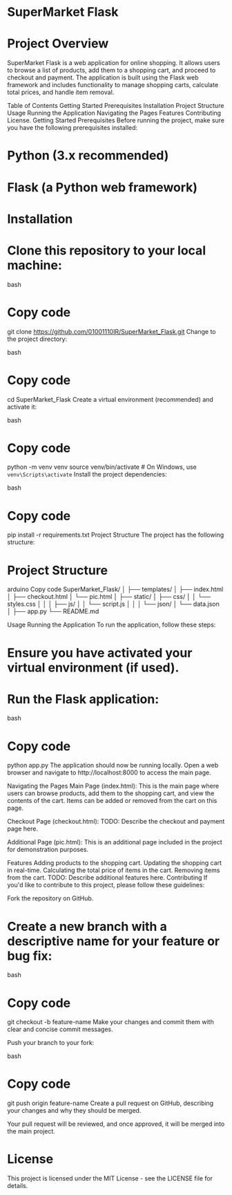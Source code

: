 # SuperMarket Flask
# Project Overview
SuperMarket Flask is a web application for online shopping. It allows users to browse a list of products, add them to a shopping cart, and proceed to checkout and payment. The application is built using the Flask web framework and includes functionality to manage shopping carts, calculate total prices, and handle item removal.


Table of Contents
Getting Started
Prerequisites
Installation
Project Structure
Usage
Running the Application
Navigating the Pages
Features
Contributing
License.
Getting Started
Prerequisites
Before running the project, make sure you have the following prerequisites installed:

# Python (3.x recommended)
# Flask (a Python web framework)
# Installation
# Clone this repository to your local machine:

bash
# Copy code
git clone https://github.com/01001110IR/SuperMarket_Flask.git
Change to the project directory:

bash
# Copy code
cd SuperMarket_Flask
Create a virtual environment (recommended) and activate it:

bash
# Copy code
python -m venv venv
source venv/bin/activate  # On Windows, use `venv\Scripts\activate`
Install the project dependencies:

bash
# Copy code
pip install -r requirements.txt
Project Structure
The project has the following structure:


# Project Structure
arduino
Copy code
SuperMarket_Flask/
│
├── templates/
│   ├── index.html
│   ├── checkout.html
│   └── pic.html
│
├── static/
│   ├── css/
│   │   └── styles.css
│   │
│   ├── js/
│   │   └── script.js
│   │
│   └── json/
│       └── data.json
│
├── app.py
└── README.md


Usage
Running the Application
To run the application, follow these steps:

# Ensure you have activated your virtual environment (if used).

# Run the Flask application:

bash
# Copy code
python app.py
The application should now be running locally. Open a web browser and navigate to http://localhost:8000 to access the main page.

Navigating the Pages
Main Page (index.html): This is the main page where users can browse products, add them to the shopping cart, and view the contents of the cart. Items can be added or removed from the cart on this page.

Checkout Page (checkout.html): TODO: Describe the checkout and payment page here.

Additional Page (pic.html): This is an additional page included in the project for demonstration purposes.

Features
Adding products to the shopping cart.
Updating the shopping cart in real-time.
Calculating the total price of items in the cart.
Removing items from the cart.
TODO: Describe additional features here.
Contributing
If you'd like to contribute to this project, please follow these guidelines:

Fork the repository on GitHub.

# Create a new branch with a descriptive name for your feature or bug fix:

bash
# Copy code
git checkout -b feature-name
Make your changes and commit them with clear and concise commit messages.

Push your branch to your fork:

bash
# Copy code
git push origin feature-name
Create a pull request on GitHub, describing your changes and why they should be merged.

Your pull request will be reviewed, and once approved, it will be merged into the main project.

# License
This project is licensed under the MIT License - see the LICENSE file for details.